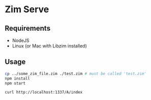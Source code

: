 # Zim Serve

## Requirements
- NodeJS
- Linux (or Mac with Libzim installed)

## Usage
```bash
cp ../some_zim_file.zim ./test.zim # must be called 'test.zim'
npm install
npm start

curl http://localhost:1337/A/index
```